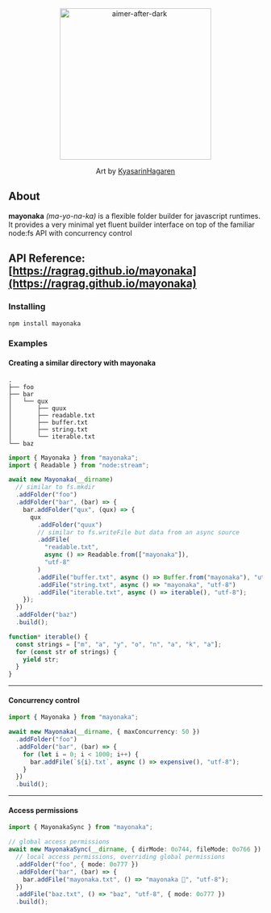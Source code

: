 <div align="center">

<img src="https://github.com/user-attachments/assets/1d00dcf1-f760-4741-bdfc-1af010a05b68" alt="aimer-after-dark" height="300">

Art by [KyasarinHagaren](docs/https://www.reddit.com/user/KyasarinHagaren)

</div>

## About

**mayonaka** _(ma-yo-na-ka)_ is a flexible folder builder for javascript runtimes. It provides a very minimal yet fluent builder interface on top of the familiar node:fs API with concurrency control

## API Reference: [https://ragrag.github.io/mayonaka](https://ragrag.github.io/mayonaka)

### Installing

```base
npm install mayonaka
```

### Examples

#### Creating a similar directory with mayonaka

```plaintext
.
├── foo
├── bar
│   └── qux
│       ├── quux
│       ├── readable.txt
│       ├── buffer.txt
│       ├── string.txt
│       └── iterable.txt
└── baz
```

```typescript
import { Mayonaka } from "mayonaka";
import { Readable } from "node:stream";

await new Mayonaka(__dirname)
  // similar to fs.mkdir
  .addFolder("foo")
  .addFolder("bar", (bar) => {
    bar.addFolder("qux", (qux) => {
      qux
        .addFolder("quux")
        // similar to fs.writeFile but data from an async source
        .addFile(
          "readable.txt",
          async () => Readable.from(["mayonaka"]),
          "utf-8"
        )
        .addFile("buffer.txt", async () => Buffer.from("mayonaka"), "utf-8")
        .addFile("string.txt", async () => "mayonaka", "utf-8")
        .addFile("iterable.txt", async () => iterable(), "utf-8");
    });
  })
  .addFolder("baz")
  .build();

function* iterable() {
  const strings = ["m", "a", "y", "o", "n", "a", "k", "a"];
  for (const str of strings) {
    yield str;
  }
}
```

---

#### Concurrency control

```typescript
import { Mayonaka } from "mayonaka";

await new Mayonaka(__dirname, { maxConcurrency: 50 })
  .addFolder("foo")
  .addFolder("bar", (bar) => {
    for (let i = 0; i < 1000; i++) {
      bar.addFile(`${i}.txt`, async () => expensive(), "utf-8");
    }
  })
  .build();
```

---

#### Access permissions

```typescript
import { MayonakaSync } from "mayonaka";

// global access permissions
await new MayonakaSync(__dirname, { dirMode: 0o744, fileMode: 0o766 })
  // local access permissions, overriding global permissions
  .addFolder("foo", { mode: 0o777 })
  .addFolder("bar", (bar) => {
    bar.addFile("mayonaka.txt", () => "mayonaka 🐶", "utf-8");
  })
  .addFile("baz.txt", () => "baz", "utf-8", { mode: 0o777 })
  .build();
```
